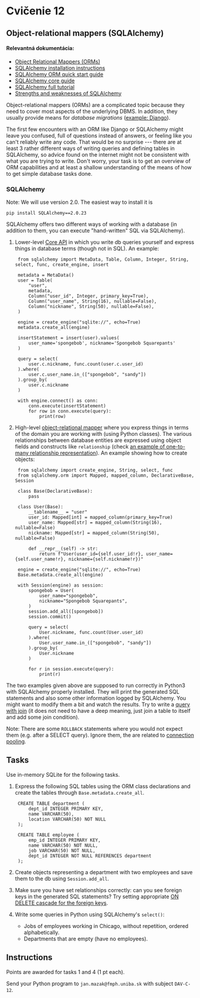 # Cvičenie 12

## Object-relational mappers (SQLAlchemy)

#### Relevantná dokumentácia:

* [Object Relational Mappers (ORMs)](https://www.fullstackpython.com/object-relational-mappers-orms.html)
* [SQLAlchemy installation instructions](https://docs.sqlalchemy.org/en/20/intro.html#install-via-pip)
* [SQLAlchemy ORM quick start guide](https://docs.sqlalchemy.org/en/20/orm/quickstart.html)
* [SQLAlchemy core guide](https://docs.sqlalchemy.org/en/20/core/index.html)
* [SQLAlchemy full tutorial](https://docs.sqlalchemy.org/en/20/tutorial/index.html#unified-tutorial)
* [Strengths and weaknesses of SQLAlchemy](https://python.plainenglish.io/sqlalchemy-vs-raw-sql-queries-in-python-a-comparative-example-b7a838ebef82)

Object-relational mappers (ORMs) are a complicated topic because they need to cover most aspects of the underlying DBMS.
In addition, they usually provide means for _database migrations_ ([example: Django](https://docs.djangoproject.com/en/4.2/topics/migrations/)).

The first few encounters with an ORM like Django or SQLAlchemy might leave you confused, full of questions instead of answers, or feeling like you can't reliably write any code. That would be no surprise --- there are at least 3 rather
different ways of writing queries and defining tables in SQLAlchemy, so advice found on the internet might not be consistent with what you are trying to write. Don't worry, your task is to get an overview of ORM capabilities
and at least a shallow understanding of the means of how to get simple database tasks done.

### SQLAlchemy

Note: We will use version 2.0. The easiest way to install it is

    pip install SQLAlchemy==2.0.23

SQLAlchemy offers two different ways of working with a database (in addition to them, you can execute "hand-written" SQL via SQLAlchemy).

1. Lower-level [Core API](https://docs.sqlalchemy.org/en/20/core/index.html) in which you write db queries yourself and express things in database terms (though not in SQL). An example:

        from sqlalchemy import MetaData, Table, Column, Integer, String, select, func, create_engine, insert

        metadata = MetaData()
        user = Table(
            "user",
            metadata,
            Column("user_id", Integer, primary_key=True),
            Column("user_name", String(16), nullable=False),
            Column("nickname", String(50), nullable=False),
        )

        engine = create_engine("sqlite://", echo=True)
        metadata.create_all(engine)

        insertStatement = insert(user).values(
            user_name='spongebob', nickname='Spongebob Squarepants'
        )

        query = select(
            user.c.nickname, func.count(user.c.user_id)
        ).where(
            user.c.user_name.in_(["spongebob", "sandy"])
        ).group_by(
            user.c.nickname
        )

        with engine.connect() as conn:
            conn.execute(insertStatement)
            for row in conn.execute(query):
                print(row)

2. High-level [object-relational mapper](https://docs.sqlalchemy.org/en/20/orm/quickstart.html)
where you express things in terms of the domain you are working with (using Python classes).
The various relationships between database entities are expressed using object fields
and constructs like `relationship` (check [an example of one-to-many relationship representation](https://docs.sqlalchemy.org/en/20/orm/basic_relationships.html#one-to-many)).
An example showing how to create objects:

        from sqlalchemy import create_engine, String, select, func
        from sqlalchemy.orm import Mapped, mapped_column, DeclarativeBase, Session

        class Base(DeclarativeBase):
            pass

        class User(Base):
            __tablename__ = "user"
            user_id: Mapped[int] = mapped_column(primary_key=True)
            user_name: Mapped[str] = mapped_column(String(16), nullable=False)
            nickname: Mapped[str] = mapped_column(String(50), nullable=False)

            def __repr__(self) -> str:
                return f"User(user_id={self.user_id!r}, user_name={self.user_name!r}, nickname={self.nickname!r})"

        engine = create_engine("sqlite://", echo=True)
        Base.metadata.create_all(engine)

        with Session(engine) as session:
            spongebob = User(
                user_name="spongebob",
                nickname="Spongebob Squarepants",
            )
            session.add_all([spongebob])
            session.commit()

            query = select(
                User.nickname, func.count(User.user_id)
            ).where(
                User.user_name.in_(["spongebob", "sandy"])
            ).group_by(
                User.nickname
            )

            for r in session.execute(query):
                print(r)

The two examples given above are supposed to run correctly in Python3 with SQLAlchemy properly installed.
They will print the generated SQL statements and also some other information logged by SQLAlchemy.
You might want to modify them a bit and watch the results. Try to write a [query with join](https://docs.sqlalchemy.org/en/20/orm/quickstart.html#select-with-join) (it does not need to have a deep meaning, just join a table to itself and add some join condition).

Note: There are some `ROLLBACK` statements where you would not expect them (e.g. after a SELECT query).
Ignore them, the are related to [connection pooling](https://docs.sqlalchemy.org/en/20/faq/connections.html#why-does-sqlalchemy-issue-so-many-rollbacks).


## Tasks

Use in-memory SQLite for the following tasks.

1. Express the following SQL tables using the ORM class declarations
and create the tables through `Base.metadata.create_all`.

        CREATE TABLE department (
            dept_id INTEGER PRIMARY KEY,
            name VARCHAR(50),
            location VARCHAR(50) NOT NULL
        );

        CREATE TABLE employee (
            emp_id INTEGER PRIMARY KEY,
            name VARCHAR(50) NOT NULL,
            job VARCHAR(50) NOT NULL,
            dept_id INTEGER NOT NULL REFERENCES department
        );

2. Create objects representing a department with two employees and save them to the db using `Session.add_all`.

3. Make sure you have set relationships correctly: can you see foreign keys in the generated SQL statements?
Try setting appropriate [ON DELETE cascade for the foreign keys](https://docs.sqlalchemy.org/en/20/orm/cascades.html#using-foreign-key-on-delete-cascade-with-orm-relationships).

4. Write some queries in Python using SQLAlchemy's `select()`:
    * Jobs of employees working in Chicago, without repetition, ordered alphabetically.
    * Departments that are empty (have no employees).


## Instructions

Points are awarded for tasks 1 and 4 (1 pt each).

Send your Python program to `jan.mazak@fmph.uniba.sk` with subject `DAV-C-12`.
